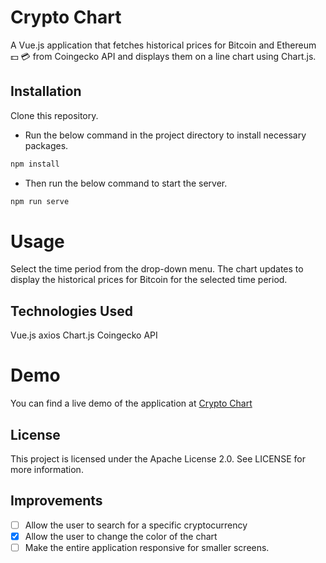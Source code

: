 # Crypto Chart
A Vue.js application that fetches historical prices for Bitcoin and Ethereum :dollar: :credit_card: from Coingecko API and displays them on a line chart using Chart.js.

## Installation
Clone this repository.

* Run the below command in the project directory to install necessary packages.
```javascript
npm install
```
* Then run the below command to start the server.
```javascript
npm run serve
```

# Usage
Select the time period from the drop-down menu.
The chart updates to display the historical prices for Bitcoin for the selected time period.

## Technologies Used
Vue.js
axios
Chart.js
Coingecko API

# Demo
You can find a live demo of the application at [Crypto Chart](https://exquisite-bavarois-73d29d.netlify.app/)


## License
This project is licensed under the Apache License 2.0. See LICENSE for more information.

## Improvements
- [ ] Allow the user to search for a specific cryptocurrency
- [X] Allow the user to change the color of the chart
- [ ] Make the entire application responsive for smaller screens.